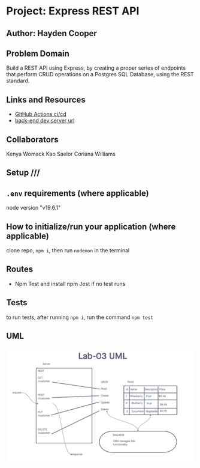 # Project: Express REST API

## Author: Hayden Cooper

## Problem Domain

Build a REST API using Express, by creating a proper series of endpoints that perform CRUD operations on a Postgres SQL Database, using the REST standard.

## Links and Resources

- [GitHub Actions ci/cd](https://github.com/Hcooper23/api-server/actions)
- [back-end dev server url](https://devbasicexpressserver.onrender.com/)

## Collaborators

 Kenya Womack
 Kao Saelor
 Coriana Williams

## Setup ///

## `.env` requirements (where applicable)

node version "v19.6.1"

## How to initialize/run your application (where applicable)

clone repo, `npm i`, then run `nodemon` in the terminal

## Routes

- Npm Test and install npm Jest if no test runs

## Tests

to run tests, after running `npm i`, run the command `npm test`

## UML

![Express REST API](./Express%20REST%20API.png)

